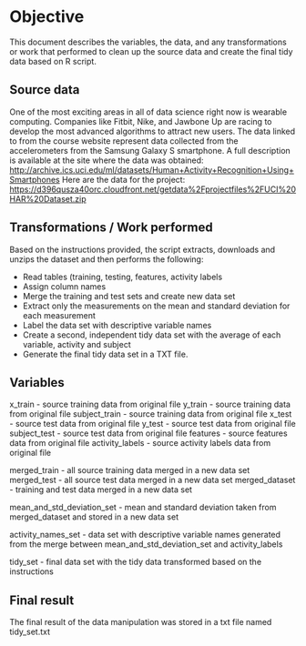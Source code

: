 # Objective
This document describes the variables, the data, and any transformations or work that performed to clean up the source data and create 
the final tidy data based on R script.

## Source data
One of the most exciting areas in all of data science right now is wearable computing. Companies like Fitbit, Nike, and Jawbone Up are racing to develop the most advanced algorithms to attract new users. The data linked to from the course website represent data collected from the accelerometers from the Samsung Galaxy S smartphone. A full description is available at the site where the data was obtained:
http://archive.ics.uci.edu/ml/datasets/Human+Activity+Recognition+Using+Smartphones
Here are the data for the project:
https://d396qusza40orc.cloudfront.net/getdata%2Fprojectfiles%2FUCI%20HAR%20Dataset.zip 

## Transformations / Work performed
Based on the instructions provided, the script extracts, downloads and unzips the dataset and then performs the following:
* Read tables (training, testing, features, activity labels
* Assign column names
* Merge the training and test sets and create new data set
* Extract only the measurements on the mean and standard deviation for each measurement
* Label the data set with descriptive variable names
* Create a second, independent tidy data set with the average of each variable, activity and subject
* Generate the final tidy data set in a TXT file.

## Variables
x_train - source training data from original file
y_train - source training data from original file
subject_train - source training data from original file
x_test - source test data from original file
y_test - source test data from original file
subject_test - source test data from original file
features - source features data from original file
activity_labels - source activity labels data from original file

merged_train - all source training data merged in a new data set
merged_test - all source test data merged in a new data set
merged_dataset - training and test data merged in a new data set

mean_and_std_deviation_set - mean and standard deviation taken from merged_dataset and stored in a new data set

activity_names_set - data set with descriptive variable names generated from the merge between mean_and_std_deviation_set and activity_labels

tidy_set - final data set with the tidy data transformed based on the instructions


## Final result
The final result of the data manipulation was stored in a txt file named tidy_set.txt
